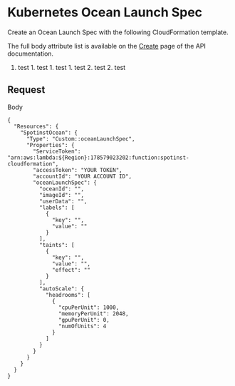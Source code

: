 # Kubernetes Ocean Launch Spec

Create an Ocean Launch Spec with the following CloudFormation template.

The full body attribute list is available on the [Create](https://docs.spot.io/spotinst-api/ocean/ocean-cloud-api/ocean-for-aws/create/) page of the API documentation.

1. test
        1. test
                      1. test
                                            1. test
                                            2. test
                      2. test


## Request

Body

```
{
  "Resources": {
    "SpotinstOcean": {
      "Type": "Custom::oceanLaunchSpec",
      "Properties": {
        "ServiceToken": "arn:aws:lambda:${Region}:178579023202:function:spotinst-cloudformation",
        "accessToken": "YOUR TOKEN",
        "accountId": "YOUR ACCOUNT ID",
        "oceanLaunchSpec": {
          "oceanId": "",
          "imageId": "",
          "userData": "",
          "labels": [
            {
              "key": "",
              "value": ""
            }
          ],
          "taints": [
            {
              "key": "",
              "value": "",
              "effect": ""
            }
          ],
          "autoScale": {
            "headrooms": [
              {
                "cpuPerUnit": 1000,
                "memoryPerUnit": 2048,
                "gpuPerUnit": 0,
                "numOfUnits": 4
              }
            ]
          }
        }
      }
    }
  }
}
```

